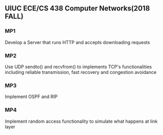 ## UIUC ECE/CS 438 Computer Networks(2018 FALL)

### MP1
Develop a Server that runs HTTP and accepts downloading requests

### MP2
Use UDP sendto() and recvfrom() to implements TCP's functionalities including reliable transmission, fast recovery and congestion avoidance

### MP3 
Implement OSPF and RIP

### MP4 
Implement random access functionality to simulate what happens at link layer
